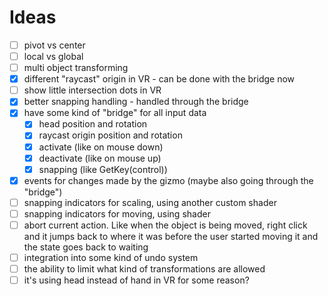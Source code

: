 
# Ideas

- [ ] pivot vs center
- [ ] local vs global
- [ ] multi object transforming
- [x] different "raycast" origin in VR - can be done with the bridge now
- [ ] show little intersection dots in VR
- [x] better snapping handling - handled through the bridge
- [x] have some kind of "bridge" for all input data
  - [x] head position and rotation
  - [x] raycast origin position and rotation
  - [x] activate (like on mouse down)
  - [x] deactivate (like on mouse up)
  - [x] snapping (like GetKey(control))
- [x] events for changes made by the gizmo (maybe also going through the "bridge")
- [ ] snapping indicators for scaling, using another custom shader
- [ ] snapping indicators for moving, using shader
- [ ] abort current action. Like when the object is being moved, right click and it jumps back to where it was before the user started moving it and the state goes back to waiting
- [ ] integration into some kind of undo system
- [ ] the ability to limit what kind of transformations are allowed
- [ ] it's using head instead of hand in VR for some reason?
